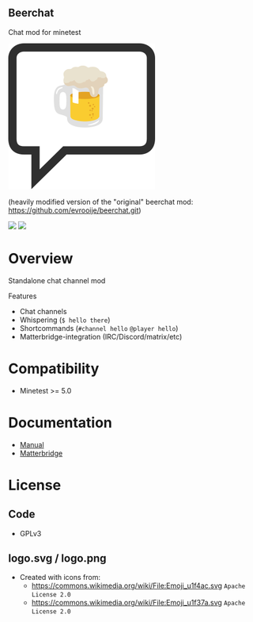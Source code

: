 Beerchat
-----------------

Chat mod for minetest

![](logo.png)

(heavily modified version of the "original" beerchat mod: https://github.com/evrooije/beerchat.git)

![](https://github.com/minetest-beerchat/beerchat/workflows/luacheck/badge.svg)
![](https://github.com/minetest-beerchat/beerchat/workflows/mineunit/badge.svg)

# Overview

Standalone chat channel mod

Features
* Chat channels
* Whispering (`$ hello there`)
* Shortcommands (`#channel hello` `@player hello`)
* Matterbridge-integration (IRC/Discord/matrix/etc)

# Compatibility

* Minetest >= 5.0

# Documentation

* [Manual](./doc/manual.md)
* [Matterbridge](./doc/matterbridge.md)

# License

## Code

* GPLv3

## logo.svg / logo.png

* Created with icons from:
  * https://commons.wikimedia.org/wiki/File:Emoji_u1f4ac.svg `Apache License 2.0`
  * https://commons.wikimedia.org/wiki/File:Emoji_u1f37a.svg `Apache License 2.0`
